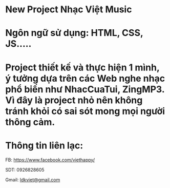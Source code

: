 # New Project Nhạc Việt Music
# Ngôn ngữ sử dụng: HTML, CSS, JS.....
# Project thiết kế và thực hiện 1 mình, ý tưởng dựa trên các Web nghe nhạc phổ biến như NhacCuaTui, ZingMP3. Vì đây là project nhỏ nên không tránh khỏi có sai sót mong mọi người thông cảm.
# Thông tin liên lạc:

 FB: https://www.facebook.com/viethappy/
 
 SDT: 0926828605
 
 Gmail: ldkviet@gmail.com
 

